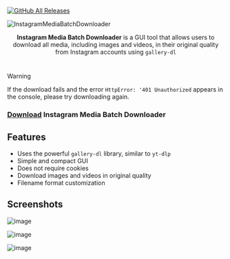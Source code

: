 [![GitHub All Releases](https://img.shields.io/github/downloads/afkarxyz/Instagram-Media-Batch-Downloader/total?style=for-the-badge)](https://github.com/afkarxyz/Instagram-Media-Batch-Downloader/releases)

![InstagramMediaBatchDownloader](https://github.com/user-attachments/assets/e651f008-5516-4fb2-bb35-cd1a10027193)

<div align="center">
<b>Instagram Media Batch Downloader</b> is a GUI tool that allows users to download all media, including images and videos, in their original quality from Instagram accounts using <code>gallery-dl</code>
</div>

#

> [!Warning]
> If the download fails and the error `HttpError: '401 Unauthorized` appears in the console, please try downloading again.

### [Download](https://github.com/afkarxyz/Instagram-Media-Batch-Downloader/releases/download/v1.0/InstagramMediaBatchDownloader.exe) Instagram Media Batch Downloader

## Features

- Uses the powerful `gallery-dl` library, similar to `yt-dlp`  
- Simple and compact GUI
- Does not require cookies
- Download images and videos in original quality
- Filename format customization
  
## Screenshots

![image](https://github.com/user-attachments/assets/e336a1f3-0204-4af2-8085-e40f89194e42)

![image](https://github.com/user-attachments/assets/215395b6-5990-4f0a-b173-790999e47253)

![image](https://github.com/user-attachments/assets/15f62b34-ce2a-4b1b-b359-4e2f890b807d)
